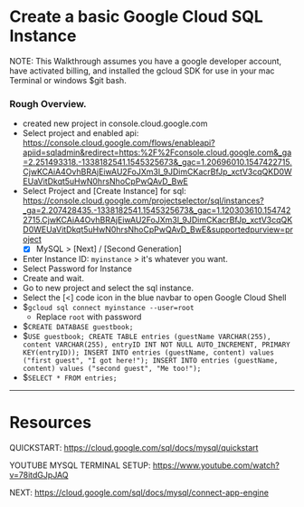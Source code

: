 # Create a basic Google Cloud SQL Instance

NOTE: This Walkthrough assumes you have a google developer account, have activated billing, and installed the gcloud SDK for use in your mac Terminal or windows $git bash.

### Rough Overview.
- created new project in console.cloud.google.com
- Select project and enabled api: https://console.cloud.google.com/flows/enableapi?apiid=sqladmin&redirect=https:%2F%2Fconsole.cloud.google.com&_ga=2.251493318.-1338182541.1545325673&_gac=1.20696010.1547422715.CjwKCAiA4OvhBRAjEiwAU2FoJXm3l_9JDimCKacrBfJp_xctV3cqQKD0WEUaVitDkqt5uHwN0hrsNhoCpPwQAvD_BwE
- Select Project and [Create Instance] for sql: https://console.cloud.google.com/projectselector/sql/instances?_ga=2.207428435.-1338182541.1545325673&_gac=1.120303610.1547422715.CjwKCAiA4OvhBRAjEiwAU2FoJXm3l_9JDimCKacrBfJp_xctV3cqQKD0WEUaVitDkqt5uHwN0hrsNhoCpPwQAvD_BwE&supportedpurview=project
  - [x] MySQL > [Next] / [Second Generation]
- Enter Instance ID: `myinstance` > it's whatever you want.
- Select Password for Instance
- Create and wait.
- Go to new project and select the sql instance.
- Select the [<] code icon in the blue navbar to open Google Cloud Shell
- $`gcloud sql connect myinstance --user=root`
  - Replace `root` with password
- $`CREATE DATABASE guestbook;`
- $`USE guestbook;
    CREATE TABLE entries (guestName VARCHAR(255), content VARCHAR(255),
    entryID INT NOT NULL AUTO_INCREMENT, PRIMARY KEY(entryID));
    INSERT INTO entries (guestName, content) values ("first guest", "I got here!");
    INSERT INTO entries (guestName, content) values ("second guest", "Me too!");`
- $`SELECT * FROM entries;`

----
# Resources

QUICKSTART: https://cloud.google.com/sql/docs/mysql/quickstart

YOUTUBE MYSQL TERMINAL SETUP: https://www.youtube.com/watch?v=78itdGJpJAQ

NEXT: https://cloud.google.com/sql/docs/mysql/connect-app-engine
